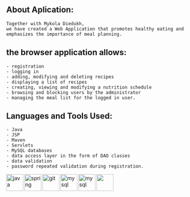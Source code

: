 ## About Aplication:

````
Together with Mykola Diedukh, 
we have created a Web Application that promotes healthy eating and emphasizes the importance of meal planning.
````
## the browser application allows:

````
- registration
- logging in
- adding, modifying and deleting recipes
- displaying a list of recipes
- creating, viewing and modifying a nutrition schedule
- browsing and blocking users by the administrator
- managing the meal list for the logged in user.
````
## Languages and Tools Used:

````
- Java
- JSP
- Maven 
- Servlets
- MySQL databases
- data access layer in the form of DAO classes
- data validation
- password repeated validation during registration.
````

<img align="left" src="https://devicons.github.io/devicon/devicon.git/icons/java/java-original-wordmark.svg" alt="java" width="45"/>
<img align="left" src="https://www.vectorlogo.zone/logos/springio/springio-icon.svg" alt="spring" width="45"/>
<img align="left" src="https://www.vectorlogo.zone/logos/git-scm/git-scm-icon.svg" alt="git" width="45"/>
<img align="left" src="https://devicons.github.io/devicon/devicon.git/icons/mysql/mysql-original-wordmark.svg" alt="mysql" width="45"/> 
<img align="left" src="https://avatars3.githubusercontent.com/u/348262?s=200&v=4" alt="mysql" width="45"/> 
<img align="left" src="https://avatars2.githubusercontent.com/u/7658037?s=200&v=4" width="45"/> 
